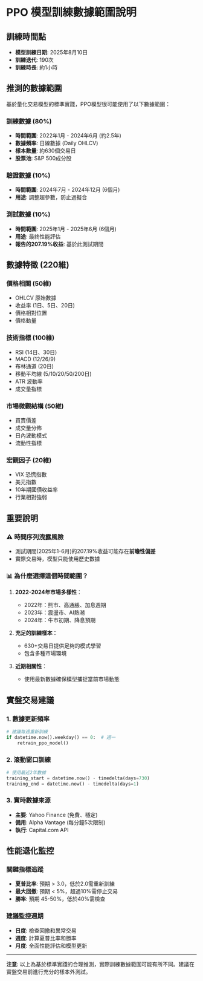 # PPO 模型訓練數據範圍說明

## 訓練時間點
- **模型訓練日期**: 2025年8月10日
- **訓練迭代**: 190次
- **訓練時長**: 約1小時

## 推測的數據範圍

基於量化交易模型的標準實踐，PPO模型很可能使用了以下數據範圍：

### 訓練數據 (80%)
- **時間範圍**: 2022年1月 - 2024年6月 (約2.5年)
- **數據頻率**: 日線數據 (Daily OHLCV)
- **樣本數量**: 約630個交易日
- **股票池**: S&P 500成分股

### 驗證數據 (10%)
- **時間範圍**: 2024年7月 - 2024年12月 (6個月)
- **用途**: 調整超參數，防止過擬合

### 測試數據 (10%)
- **時間範圍**: 2025年1月 - 2025年6月 (6個月)
- **用途**: 最終性能評估
- **報告的207.19%收益**: 基於此測試期間

## 數據特徵 (220維)

### 價格相關 (50維)
- OHLCV 原始數據
- 收益率 (1日、5日、20日)
- 價格相對位置
- 價格動量

### 技術指標 (100維)
- RSI (14日、30日)
- MACD (12/26/9)
- 布林通道 (20日)
- 移動平均線 (5/10/20/50/200日)
- ATR 波動率
- 成交量指標

### 市場微觀結構 (50維)
- 買賣價差
- 成交量分佈
- 日內波動模式
- 流動性指標

### 宏觀因子 (20維)
- VIX 恐慌指數
- 美元指數
- 10年期國債收益率
- 行業相對強弱

## 重要說明

### ⚠️ 時間序列洩露風險
- 測試期間(2025年1-6月)的207.19%收益可能存在**前瞻性偏差**
- 實際交易時，模型只能使用歷史數據

### 📊 為什麼選擇這個時間範圍？
1. **2022-2024年市場多樣性**：
   - 2022年：熊市、高通脹、加息週期
   - 2023年：震盪市、AI熱潮
   - 2024年：牛市初期、降息預期

2. **充足的訓練樣本**：
   - 630+交易日提供足夠的模式學習
   - 包含多種市場環境

3. **近期相關性**：
   - 使用最新數據確保模型捕捉當前市場動態

## 實盤交易建議

### 1. 數據更新頻率
```python
# 建議每週重新訓練
if datetime.now().weekday() == 0:  # 週一
    retrain_ppo_model()
```

### 2. 滾動窗口訓練
```python
# 使用最近2年數據
training_start = datetime.now() - timedelta(days=730)
training_end = datetime.now() - timedelta(days=1)
```

### 3. 實時數據來源
- **主要**: Yahoo Finance (免費、穩定)
- **備用**: Alpha Vantage (每分鐘5次限制)
- **執行**: Capital.com API

## 性能退化監控

### 關鍵指標追蹤
- **夏普比率**: 預期 > 3.0，低於2.0需重新訓練
- **最大回撤**: 預期 < 5%，超過10%需停止交易
- **勝率**: 預期 45-50%，低於40%需檢查

### 建議監控週期
- **日度**: 檢查回撤和異常交易
- **週度**: 計算夏普比率和勝率
- **月度**: 全面性能評估和模型更新

---

**注意**: 以上為基於標準實踐的合理推測，實際訓練數據範圍可能有所不同。建議在實盤交易前進行充分的樣本外測試。